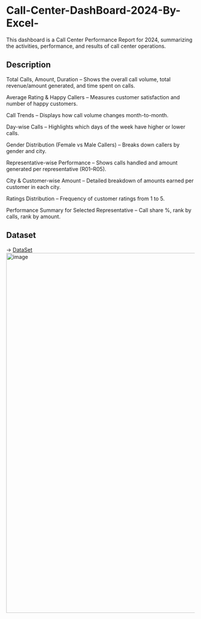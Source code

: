# Call-Center-DashBoard-2024-By-Excel-
This dashboard is a Call Center Performance Report for 2024, summarizing the activities, performance, and results of call center operations.
## Description
Total Calls, Amount, Duration – Shows the overall call volume, total revenue/amount generated, and time spent on calls.

Average Rating & Happy Callers – Measures customer satisfaction and number of happy customers.

Call Trends – Displays how call volume changes month-to-month.

Day-wise Calls – Highlights which days of the week have higher or lower calls.

Gender Distribution (Female vs Male Callers) – Breaks down callers by gender and city.

Representative-wise Performance – Shows calls handled and amount generated per representative (R01–R05).

City & Customer-wise Amount – Detailed breakdown of amounts earned per customer in each city.

Ratings Distribution – Frequency of customer ratings from 1 to 5.

Performance Summary for Selected Representative – Call share %, rank by calls, rank by amount.
## Dataset
-> <a href="https://in.docworkspace.com/d/sIA7EwarJAbvm6MYG?sa=601.1037">DataSet</a>
<img width="1280" height="963" alt="image" src="https://github.com/user-attachments/assets/49a07638-bd66-41d6-8d93-2c649e2edbd1" />


